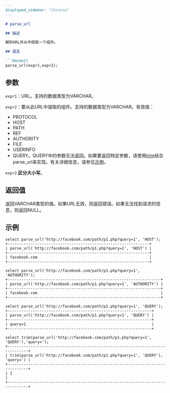 ```markdown
---
displayed_sidebar: "Chinese"
---

# parse_url

## 描述

解析URL并从中提取一个组件。

## 语法

```Haskell
parse_url(expr1,expr2);
```

## 参数

`expr1`：URL。支持的数据类型为VARCHAR。

`expr2`：要从此URL中提取的组件。支持的数据类型为VARCHAR。有效值：

- PROTOCOL
- HOST
- PATH
- REF
- AUTHORITY
- FILE
- USERINFO
- QUERY。QUERY中的参数无法返回。如果要返回特定参数，请使用[trim](trim.md)结合parse_url来实现。有关详细信息，请参见[示例](#示例)。

`expr2` **区分大小写**。

## 返回值

返回VARCHAR类型的值。如果URL无效，则返回错误。如果无法找到请求的信息，则返回NULL。

## 示例

```Plain Text
select parse_url('http://facebook.com/path/p1.php?query=1', 'HOST');
+--------------------------------------------------------------+
| parse_url('http://facebook.com/path/p1.php?query=1', 'HOST') |
+--------------------------------------------------------------+
| facebook.com                                                 |
+--------------------------------------------------------------+

select parse_url('http://facebook.com/path/p1.php?query=1', 'AUTHORITY');
+-------------------------------------------------------------------+
| parse_url('http://facebook.com/path/p1.php?query=1', 'AUTHORITY') |
+-------------------------------------------------------------------+
| facebook.com                                                      |
+-------------------------------------------------------------------+

select parse_url('http://facebook.com/path/p1.php?query=1', 'QUERY');
+---------------------------------------------------------------+
| parse_url('http://facebook.com/path/p1.php?query=1', 'QUERY') |
+---------------------------------------------------------------+
| query=1                                                       |
+---------------------------------------------------------------+

select trim(parse_url('http://facebook.com/path/p1.php?query=1', 'QUERY'),'query='); 
+-------------------------------------------------------------------------------+
| trim(parse_url('http://facebook.com/path/p1.php?query=1', 'QUERY'), 'query=') |
+-------------------------------------------------------------------------------+
| 1                                                                             |
+-------------------------------------------------------------------------------+
```